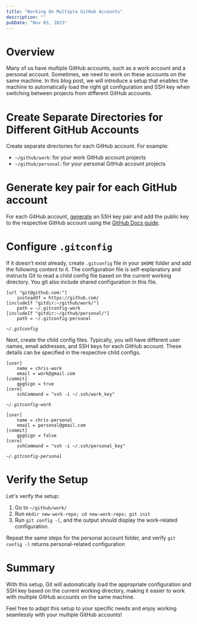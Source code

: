 ```yaml
---
title: "Working On Multiple GitHub Accounts"
description: ""
pubDate: "Nov 03, 2023"
---
```


# Overview
Many of us have multiple GitHub accounts, such as a work account and a personal account. Sometimes, we need to work on these accounts on the same machine. In this blog post, we will introduce a setup that enables the machine to automatically load the right git configuration and SSH key when switching between projects from different GitHub accounts.

# Create Separate Directories for Different GitHub Accounts

Create separate directories for each GitHub account. For example:

- `~/github/work`: for your work GitHub account projects
- `~/github/personal`: for your personal GitHub account projects

# Generate key pair for each GitHub account

For each GitHub account, [generate](https://docs.github.com/en/authentication/connecting-to-github-with-ssh/generating-a-new-ssh-key-and-adding-it-to-the-ssh-agent#generating-a-new-ssh-key) an SSH key pair and add the public key to the respective GitHub account using the [GitHub Docs guide](https://docs.github.com/en/authentication/connecting-to-github-with-ssh/adding-a-new-ssh-key-to-your-github-account).


# Configure `.gitconfig`

If it doesn't exist already, create `.gitconfig` file in your `$HOME` folder and add the following content to it. The configuration file is self-explanatory and instructs Git to read a child config file based on the current working directory. You git also include shared configuration in this file.


```
[url "git@github.com:"]
    insteadOf = https://github.com/
[includeIf "gitdir:~/github/work/"]
    path = ~/.gitconfig-work
[includeIf "gitdir:~/github/personal/"]
    path = ~/.gitconfig-personal
```
_`~/.gitconfig`_


Next, create the child config files. Typically, you will have different user names, email addresses, and SSH keys for each GitHub account. These details can be specified in the respective child configs.

```
[user]
	name = chris-work
	email = work@gmail.com
[commit]
	gpgSign = true
[core]
    sshCommand = "ssh -i ~/.ssh/work_key"
```
_`~/.gitconfig-work`_


```
[user]
	name = chris-personal
	email = personal@gmail.com
[commit]
	gpgSign = false
[core]
    sshCommand = "ssh -i ~/.ssh/personal_key"
```
_`~/.gitconfig-personal`_


# Verify the Setup

Let's verify the setup:

1. Go to `~/github/work/`
1. Run `mkdir new-work-repo; cd new-work-repo; git init`
1. Run `git config -l`, and the output should display the work-related configuration.

Repeat the same steps for the personal account folder, and verify `git config -l` returns personal-related configuration

# Summary

With this setup, Git will automatically load the appropriate configuration and SSH key based on the current working directory, making it easier to work with multiple GitHub accounts on the same machine.

Feel free to adapt this setup to your specific needs and enjoy working seamlessly with your multiple GitHub accounts!